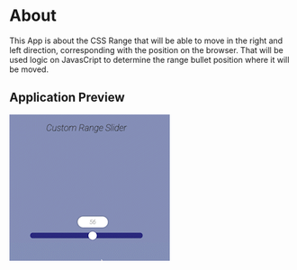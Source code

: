 # About

This App is about the CSS Range that will be able to move in the right and left direction, corresponding with the position on the browser. That will be used logic on JavasCript to determine the range bullet position where it will be moved.

## Application Preview

![gif-preview](assets/custom-range-slider.gif)